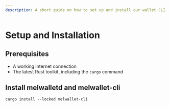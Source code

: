 ```yaml
---
description: A short guide on how to set up and install our wallet CLI.
---
```


# Setup and Installation

## Prerequisites

- A working internet connection
- The latest Rust toolkit, including the `cargo` command

## Install melwalletd and melwallet-cli

```shell-session
cargo install --locked melwallet-cli
```